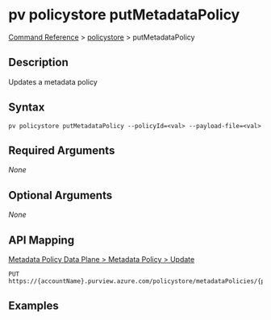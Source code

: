 # pv policystore putMetadataPolicy
[Command Reference](../../../README.md#command-reference) > [policystore](./main.md) > putMetadataPolicy

## Description
Updates a metadata policy

## Syntax
```
pv policystore putMetadataPolicy --policyId=<val> --payload-file=<val>
```

## Required Arguments
*None*

## Optional Arguments
*None*

## API Mapping
[Metadata Policy Data Plane > Metadata Policy > Update](https://docs.microsoft.com/en-us/rest/api/purview/metadatapolicydataplane/metadata-policy/update)
```
PUT https://{accountName}.purview.azure.com/policystore/metadataPolicies/{policyId}
```

## Examples
```powershell

```